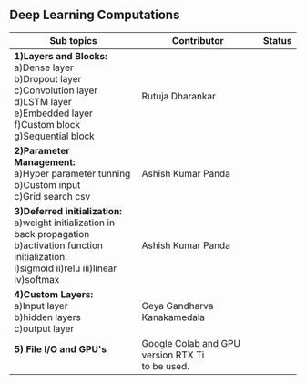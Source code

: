 ## Deep Learning Computations


| Sub topics                                                                                                                                                    | Contributor                                        | Status |
| ------------------------------------------------------------------------------------------------------------------------------------------------------------- | -------------------------------------------------- | ------ |
| **1)Layers and Blocks:**<br>a)Dense layer<br>b)Dropout layer<br>c)Convolution layer<br>d)LSTM layer<br>e)Embedded layer<br>f)Custom block<br>g)Sequential block   | Rutuja Dharankar                                   |        |
| **2)Parameter Management:**<br>a)Hyper parameter tunning<br>b)Custom input<br>c)Grid search csv                                                                   | Ashish Kumar Panda                                 |        |
| **3)Deferred initialization:**<br>a)weight initialization in back propagation<br>b)activation function initialization:<br>i)sigmoid ii)relu iii)linear iv)softmax | Ashish Kumar Panda                                 |        |
| **4)Custom Layers:**<br>a)Input layer<br>b)hidden layers<br>c)output layer                                                                                        | Geya Gandharva Kanakamedala                        |        |
| **5) File I/O and GPU's**<br><br>                                                                                                                                 | Google Colab and GPU version RTX Ti<br>to be used. |
